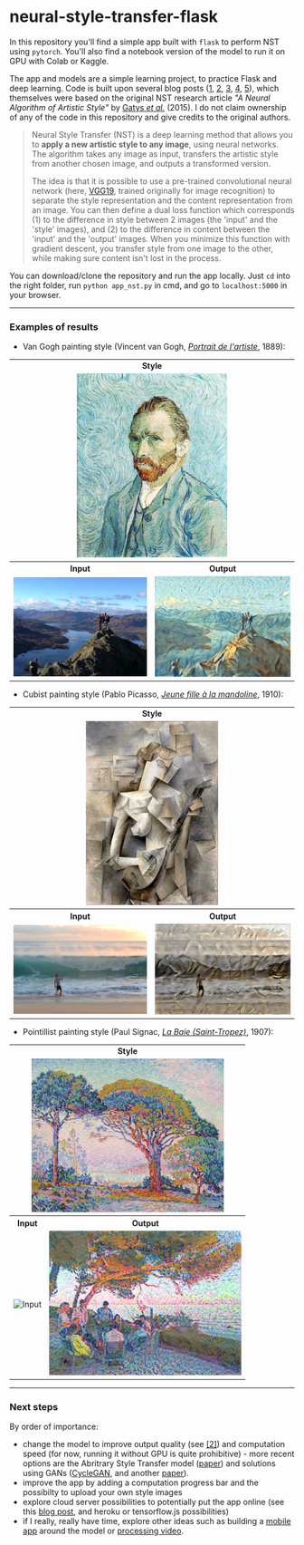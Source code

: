# neural-style-transfer-flask

In this repository you'll find a simple app built with `flask` to perform NST using `pytorch`. You'll also find a notebook version of the model to run it on GPU with Colab or Kaggle.

The app and models are a simple learning project, to practice Flask and deep learning. Code is built upon several blog posts ([1](https://medium.com/@artistritul1995/style-transfer-using-deep-nural-network-and-pytorch-3fae1c2dd73e), [2](https://towardsdatascience.com/how-to-get-beautiful-results-with-neural-style-transfer-75d0c05d6489), [3](https://pytorch.org/tutorials/advanced/neural_style_tutorial.html), [4](https://towardsdatascience.com/light-on-math-machine-learning-intuitive-guide-to-neural-style-transfer-ef88e46697ee), [5](https://medium.com/@shwetaka1988/a-complete-step-wise-guide-on-neural-style-transfer-9f60b22b4f75)), which themselves were based on the original NST research article _"A Neural Algorithm of Artistic Style"_ by [Gatys _et al._](https://arxiv.org/abs/1508.06576) (2015). I do not claim ownership of any of the code in this repository and give credits to the original authors.

> Neural Style Transfer (NST) is a deep learning method that allows you to **apply a new artistic style to any image**, using neural networks. The algorithm takes any image as input, transfers the artistic style from another chosen image, and outputs a transformed version.
>
> The idea is that it is possible to use a pre-trained convolutional neural network (here, [VGG19](https://www.reddit.com/r/MachineLearning/comments/7rrrk3/d_eat_your_vggtables_or_why_does_neural_style/), trained originally for image recognition) to separate the style representation and the content representation from an image. You can then define a dual loss function which corresponds (1) to the difference in style between 2 images (the 'input' and the 'style' images), and (2) to the difference in content between the 'input' and the 'output' images. When you minimize this function with gradient descent, you transfer style from one image to the other, while making sure content isn't lost in the process.

You can download/clone the repository and run the app locally. Just `cd` into the right folder, run `python app_nst.py` in cmd, and go to `localhost:5000` in your browser.

---

### Examples of results

* Van Gogh painting style (Vincent van Gogh, [_Portrait de l'artiste_](https://www.musee-orsay.fr/fr/collections/oeuvres-commentees/peinture/commentaire_id/self-portrait-2990.html?cHash=680aadb7da), 1889):

<table>
<tr>
  <td align='center' colspan=2> <strong> Style
<tr>
  <td align='center' colspan=2> <img src="static/images/styles/s1.jpg" height="325" title="Style"> 
<tr>
  <th>Input <th> Output
<tr>
  <td> <img src="static/images/inputs/input4.jpg" width="350" title="Input">
  <td> <img src="static/images/outputs/output4.png" width="350" title="Output">
</table>

* Cubist painting style (Pablo Picasso, [_Jeune fille à la mandoline_](https://www.moma.org/collection/works/80430), 1910):

<table>
<tr>
  <td align='center' colspan=2> <strong> Style
<tr>
  <td align='center' colspan=2> <img src="static/images/styles/s4.jpg" height="325" title="Style"> 
<tr>
  <th>Input <th> Output
<tr>
  <td> <img src="static/images/inputs/input3.jpg" width="350" title="Input">
  <td> <img src="static/images/outputs/output3.png" width="350" title="Output">
</table>

* Pointillist painting style (Paul Signac, [_La Baie (Saint-Tropez)_](https://www.christies.com/lotfinder/Lot/paul-signac-1863-1935-la-baie-saint-tropez-6202464-details.aspx), 1907):

<table>
<tr>
  <td align='center' colspan=2> <strong> Style
<tr>
  <td align='center' colspan=2> <img src="static/images/styles/s5.jpg" width="340" title="Style"> 
<tr>
  <th>Input <th> Output
<tr>
  <td> <img src="static/images/inputs/input2.jpg" width="340" title="Input">
  <td> <img src="static/images/outputs/output2.png" width="340" title="Output">
</table>

<!-- Other way to build a table (Github Flavored Markdown, less flexible):
Input | Style | Output
:---:|:---:|:---:
<img src="static/image/outputs/IMG_20170618_005324 - copie.jpg" width="400" title="Input"> | <img src="static/image/outputs/s5.jpg" width="400" title="Style"> | <img src="static/image/outputs/output.png" width="400" title="Output">
-->

---

### Next steps

By order of importance:  
* change the model to improve output quality (see [[2]](https://towardsdatascience.com/how-to-get-beautiful-results-with-neural-style-transfer-75d0c05d6489)) and computation speed (for now, running it without GPU is quite prohibitive) - more recent options are the Abritrary Style Transfer model ([paper](https://arxiv.org/pdf/1703.06868.pdf)) and solutions using GANs ([CycleGAN](https://arxiv.org/pdf/1703.10593.pdf), and another [paper](https://arxiv.org/pdf/1812.04948.pdf)).
* improve the app by adding a computation progress bar and the possibilty to upload your own style images 
* explore cloud server possibilities to potentially put the app online (see this [blog post](https://blog.usejournal.com/how-i-built-and-deployed-my-first-machine-learning-project-4c75d1effe4e), and heroku or tensorflow.js possibilities)
* if I really, really have time, explore other ideas such as building a [mobile app](https://heartbeat.fritz.ai/style-transfer-on-ios-using-convolutional-neural-networks-616fd748ece4) around the model or [processing video](https://towardsdatascience.com/real-time-video-neural-style-transfer-9f6f84590832).
